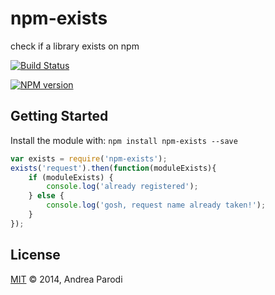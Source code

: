 # npm-exists 

check if a library exists on npm

[![Build Status](https://secure.travis-ci.org/parroit/npm-exists.png?branch=master)](http://travis-ci.org/parroit/npm-exists)

[![NPM version](https://badge-me.herokuapp.com/api/npm/npm-exists.png)](http://badges.enytc.com/for/npm/npm-exists) 

## Getting Started
Install the module with: `npm install npm-exists --save`

```javascript
var exists = require('npm-exists');
exists('request').then(function(moduleExists){
    if (moduleExists) {
        console.log('already registered');
    } else {
        console.log('gosh, request name already taken!');
    }
});
```

## License

[MIT](http://opensource.org/licenses/MIT) © 2014, Andrea Parodi
